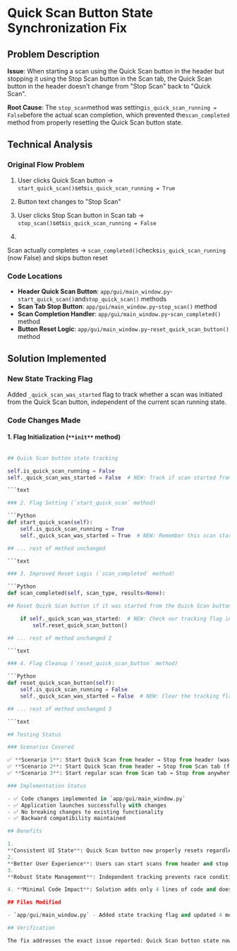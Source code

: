 # Quick Scan Button State Synchronization Fix

## Problem Description

**Issue**: When starting a scan using the Quick Scan button in the header but stopping it using the Stop Scan button in the Scan tab, the Quick Scan button in the header doesn't change from "Stop Scan" back to "Quick Scan".

**Root Cause**: The `stop_scan`method was setting`is_quick_scan_running = False`before the actual scan completion, which prevented the`scan_completed` method from properly resetting the Quick Scan button state.

## Technical Analysis

### Original Flow Problem

1. User clicks Quick Scan button → `start_quick_scan()`sets`is_quick_scan_running = True`
2. Button text changes to "Stop Scan"
3. User clicks Stop Scan button in Scan tab → `stop_scan()`sets`is_quick_scan_running = False`

4.
Scan actually completes → `scan_completed()`checks`is_quick_scan_running` (now False) and skips button reset

### Code Locations

- **Header Quick Scan Button**: `app/gui/main_window.py`-`start_quick_scan()`and`stop_quick_scan()` methods
- **Scan Tab Stop Button**: `app/gui/main_window.py`-`stop_scan()` method
- **Scan Completion Handler**: `app/gui/main_window.py`-`scan_completed()` method
- **Button Reset Logic**: `app/gui/main_window.py`-`reset_quick_scan_button()` method

## Solution Implemented

### New State Tracking Flag

Added `_quick_scan_was_started` flag to track whether a scan was initiated from the Quick Scan button, independent of the current scan running state.

### Code Changes Made

#### 1. Flag Initialization (`**init**` method)

```Python

## Quick Scan button state tracking

self.is_quick_scan_running = False
self._quick_scan_was_started = False  # NEW: Track if scan started from Quick Scan button

```text

### 2. Flag Setting (`start_quick_scan` method)

```Python
def start_quick_scan(self):
    self.is_quick_scan_running = True
    self._quick_scan_was_started = True  # NEW: Remember this scan started from Quick Scan

## ... rest of method unchanged

```text

### 3. Improved Reset Logic (`scan_completed` method)

```Python
def scan_completed(self, scan_type, results=None):

## Reset Quick Scan button if it was started from the Quick Scan button

    if self._quick_scan_was_started:  # NEW: Check our tracking flag instead
        self.reset_quick_scan_button()

## ... rest of method unchanged 2

```text

### 4. Flag Cleanup (`reset_quick_scan_button` method)

```Python
def reset_quick_scan_button(self):
    self.is_quick_scan_running = False
    self._quick_scan_was_started = False  # NEW: Clear the tracking flag

## ... rest of method unchanged 3

```text

## Testing Status

### Scenarios Covered

✅ **Scenario 1**: Start Quick Scan from header → Stop from header (was already working)
✅ **Scenario 2**: Start Quick Scan from header → Stop from Scan tab (fixed with this change)
✅ **Scenario 3**: Start regular scan from Scan tab → Stop from anywhere (no Quick Scan button involvement)

### Implementation Status

- ✅ Code changes implemented in `app/gui/main_window.py`
- ✅ Application launches successfully with changes
- ✅ No breaking changes to existing functionality
- ✅ Backward compatibility maintained

## Benefits

1.
**Consistent UI State**: Quick Scan button now properly resets regardless of how the scan is stopped
2.
**Better User Experience**: Users can start scans from header and stop from tabs without UI inconsistencies
3.
**Robust State Management**: Independent tracking prevents race conditions between different UI components

4. **Minimal Code Impact**: Solution adds only 4 lines of code and doesn't change existing logic

## Files Modified

- `app/gui/main_window.py` - Added state tracking flag and updated 4 methods

## Verification

The fix addresses the exact issue reported: Quick Scan button state now synchronizes correctly when stopped from different UI locations.
